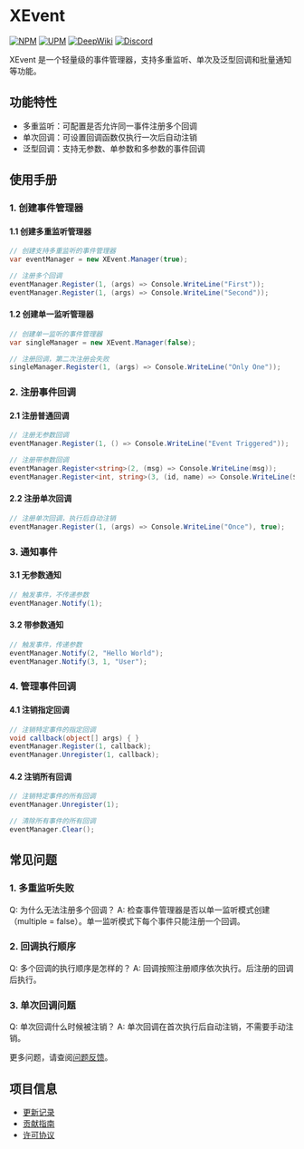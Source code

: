 # XEvent

[![NPM](https://img.shields.io/npm/v/io.eframework.unity.utility?label=NPM&logo=npm)](https://www.npmjs.com/package/io.eframework.unity.utility)
[![UPM](https://img.shields.io/npm/v/io.eframework.unity.utility?label=UPM&logo=unity&registry_uri=https://package.openupm.com)](https://openupm.com/packages/io.eframework.unity.utility)
[![DeepWiki](https://img.shields.io/badge/DeepWiki-Explore-blue)](https://deepwiki.com/eframework-io/Unity.Utility)
[![Discord](https://img.shields.io/discord/1422114598835851286?label=Discord&logo=discord)](https://discord.gg/XMPx2wXSz3)

XEvent 是一个轻量级的事件管理器，支持多重监听、单次及泛型回调和批量通知等功能。

## 功能特性

- 多重监听：可配置是否允许同一事件注册多个回调
- 单次回调：可设置回调函数仅执行一次后自动注销
- 泛型回调：支持无参数、单参数和多参数的事件回调

## 使用手册

### 1. 创建事件管理器

#### 1.1 创建多重监听管理器
```csharp
// 创建支持多重监听的事件管理器
var eventManager = new XEvent.Manager(true);

// 注册多个回调
eventManager.Register(1, (args) => Console.WriteLine("First"));
eventManager.Register(1, (args) => Console.WriteLine("Second"));
```

#### 1.2 创建单一监听管理器
```csharp
// 创建单一监听的事件管理器
var singleManager = new XEvent.Manager(false);

// 注册回调，第二次注册会失败
singleManager.Register(1, (args) => Console.WriteLine("Only One"));
```

### 2. 注册事件回调

#### 2.1 注册普通回调
```csharp
// 注册无参数回调
eventManager.Register(1, () => Console.WriteLine("Event Triggered"));

// 注册带参数回调
eventManager.Register<string>(2, (msg) => Console.WriteLine(msg));
eventManager.Register<int, string>(3, (id, name) => Console.WriteLine($"{id}: {name}"));
```

#### 2.2 注册单次回调
```csharp
// 注册单次回调，执行后自动注销
eventManager.Register(1, (args) => Console.WriteLine("Once"), true);
```

### 3. 通知事件

#### 3.1 无参数通知
```csharp
// 触发事件，不传递参数
eventManager.Notify(1);
```

#### 3.2 带参数通知
```csharp
// 触发事件，传递参数
eventManager.Notify(2, "Hello World");
eventManager.Notify(3, 1, "User");
```

### 4. 管理事件回调

#### 4.1 注销指定回调
```csharp
// 注销特定事件的指定回调
void callback(object[] args) { }
eventManager.Register(1, callback);
eventManager.Unregister(1, callback);
```

#### 4.2 注销所有回调
```csharp
// 注销特定事件的所有回调
eventManager.Unregister(1);

// 清除所有事件的所有回调
eventManager.Clear();
```

## 常见问题

### 1. 多重监听失败
Q: 为什么无法注册多个回调？
A: 检查事件管理器是否以单一监听模式创建（multiple = false）。单一监听模式下每个事件只能注册一个回调。

### 2. 回调执行顺序
Q: 多个回调的执行顺序是怎样的？
A: 回调按照注册顺序依次执行。后注册的回调后执行。

### 3. 单次回调问题
Q: 单次回调什么时候被注销？
A: 单次回调在首次执行后自动注销，不需要手动注销。

更多问题，请查阅[问题反馈](../CONTRIBUTING.md#问题反馈)。

## 项目信息

- [更新记录](../CHANGELOG.md)
- [贡献指南](../CONTRIBUTING.md)
- [许可协议](../LICENSE.md)